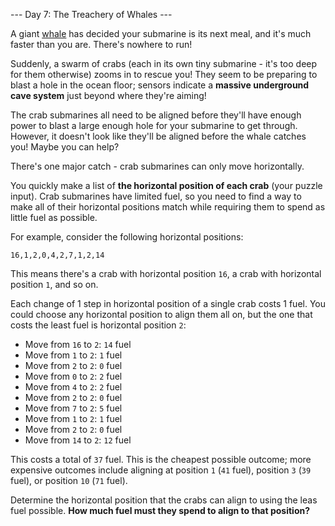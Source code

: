 --- Day 7: The Treachery of Whales ---

A giant [whale](https://en.wikipedia.org/wiki/Sperm_whale)
has decided your submarine is its next meal, and it's much faster than you are.
There's nowhere to run!

Suddenly, a swarm of crabs (each in its own tiny submarine - it's too deep for
them otherwise) zooms in to rescue you! They seem to be preparing to blast a
hole in the ocean floor; sensors indicate a **massive underground cave system**
just beyond where they're aiming!

The crab submarines all need to be aligned before they'll have enough power to
blast a large enough hole for your submarine to get through. However, it
doesn't look like they'll be aligned before the whale catches you! Maybe you
can help?

There's one major catch - crab submarines can only move horizontally.

You quickly make a list of **the horizontal position of each crab**
(your puzzle input). Crab submarines have limited fuel, so you need to find a
way to make all of their horizontal positions match while requiring them to
spend as little fuel as possible.

For example, consider the following horizontal positions:

```text
16,1,2,0,4,2,7,1,2,14
```

This means there's a crab with horizontal position `16`, a crab with horizontal
position `1`, and so on.

Each change of 1 step in horizontal position of a single crab costs 1 fuel.
You could choose any horizontal position to align them all on, but the one that
costs the least fuel is horizontal position `2`:

  - Move from `16` to `2`: `14` fuel
  - Move from `1` to `2`: `1` fuel
  - Move from `2` to `2`: `0` fuel
  - Move from `0` to `2`: `2` fuel
  - Move from `4` to `2`: `2` fuel
  - Move from `2` to `2`: `0` fuel
  - Move from `7` to `2`: `5` fuel
  - Move from `1` to `2`: `1` fuel
  - Move from `2` to `2`: `0` fuel
  - Move from `14` to `2`: `12` fuel

This costs a total of `37` fuel. This is the cheapest possible outcome; more
expensive outcomes include aligning at position `1` (`41` fuel), position `3`
(`39` fuel), or position `10` (`71` fuel).

Determine the horizontal position that the crabs can align to using the leas
fuel possible. **How much fuel must they spend to align to that position?**
